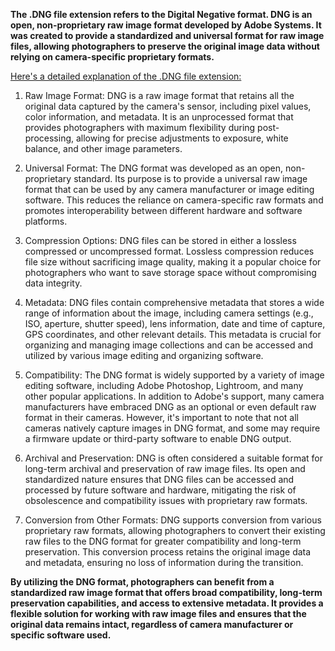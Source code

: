 **The .DNG file extension refers to the Digital Negative format. DNG is an open, non-proprietary raw image format developed by Adobe Systems. It was created to provide a standardized and universal format for raw image files, allowing photographers to preserve the original image data without relying on camera-specific proprietary formats.**

<ins>Here's a detailed explanation of the .DNG file extension:</ins>

1. Raw Image Format: DNG is a raw image format that retains all the original data captured by the camera's sensor, including pixel values, color information, and metadata. It is an unprocessed format that provides photographers with maximum flexibility during post-processing, allowing for precise adjustments to exposure, white balance, and other image parameters.

2. Universal Format: The DNG format was developed as an open, non-proprietary standard. Its purpose is to provide a universal raw image format that can be used by any camera manufacturer or image editing software. This reduces the reliance on camera-specific raw formats and promotes interoperability between different hardware and software platforms.

3. Compression Options: DNG files can be stored in either a lossless compressed or uncompressed format. Lossless compression reduces file size without sacrificing image quality, making it a popular choice for photographers who want to save storage space without compromising data integrity.

4. Metadata: DNG files contain comprehensive metadata that stores a wide range of information about the image, including camera settings (e.g., ISO, aperture, shutter speed), lens information, date and time of capture, GPS coordinates, and other relevant details. This metadata is crucial for organizing and managing image collections and can be accessed and utilized by various image editing and organizing software.

5. Compatibility: The DNG format is widely supported by a variety of image editing software, including Adobe Photoshop, Lightroom, and many other popular applications. In addition to Adobe's support, many camera manufacturers have embraced DNG as an optional or even default raw format in their cameras. However, it's important to note that not all cameras natively capture images in DNG format, and some may require a firmware update or third-party software to enable DNG output.

6. Archival and Preservation: DNG is often considered a suitable format for long-term archival and preservation of raw image files. Its open and standardized nature ensures that DNG files can be accessed and processed by future software and hardware, mitigating the risk of obsolescence and compatibility issues with proprietary raw formats.

7. Conversion from Other Formats: DNG supports conversion from various proprietary raw formats, allowing photographers to convert their existing raw files to the DNG format for greater compatibility and long-term preservation. This conversion process retains the original image data and metadata, ensuring no loss of information during the transition.

**By utilizing the DNG format, photographers can benefit from a standardized raw image format that offers broad compatibility, long-term preservation capabilities, and access to extensive metadata. It provides a flexible solution for working with raw image files and ensures that the original data remains intact, regardless of camera manufacturer or specific software used.**
